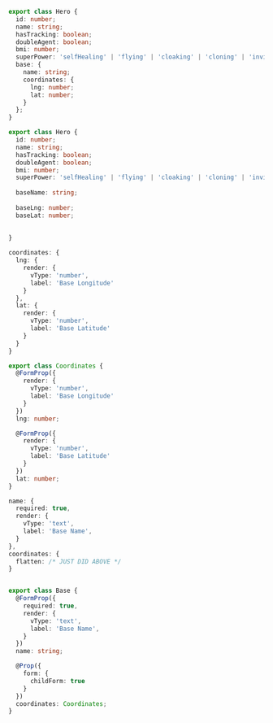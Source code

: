 <!--@tdm-example:visualReal-->
```ts
export class Hero {
  id: number;
  name: string;
  hasTracking: boolean;
  doubleAgent: boolean;
  bmi: number;
  superPower: 'selfHealing' | 'flying' | 'cloaking' | 'cloning' | 'invisibility';
  base: {
    name: string;
    coordinates: {
      lng: number;
      lat: number;
    }
  };
}
```
<!--@tdm-example:visualReal-->
<!--@tdm-example:visualVirtual-->
```ts
export class Hero {
  id: number;
  name: string;
  hasTracking: boolean;
  doubleAgent: boolean;
  bmi: number;
  superPower: 'selfHealing' | 'flying' | 'cloaking' | 'cloning' | 'invisibility';
  
  baseName: string;
  
  baseLng: number;
  baseLat: number;
  
  
}
```
<!--@tdm-example:visualVirtual-->
<!--@tdm-example:coordinates-->

```ts
coordinates: {
  lng: {
    render: {
      vType: 'number',
      label: 'Base Longitude'
    }
  },
  lat: {
    render: {
      vType: 'number',
      label: 'Base Latitude'
    }
  }
}
```

<!--@tdm-example:coordinates-->
<!--@tdm-example:coordinatesClass-->

```ts
export class Coordinates {
  @FormProp({
    render: {
      vType: 'number',
      label: 'Base Longitude'
    }
  })
  lng: number;

  @FormProp({
    render: {
      vType: 'number',
      label: 'Base Latitude'
    }
  })
  lat: number;
}
```

<!--@tdm-example:coordinatesClass-->
<!--@tdm-example:base-->

```ts
name: {
  required: true,
  render: {
    vType: 'text',
    label: 'Base Name',
  }
},
coordinates: {
  flatten: /* JUST DID ABOVE */
}
```
<!--@tdm-example:base-->

<!--@tdm-example:baseClass-->
```ts

export class Base {
  @FormProp({
    required: true,
    render: {
      vType: 'text',
      label: 'Base Name',
    }
  })
  name: string;

  @Prop({
    form: {
      childForm: true
    }
  })
  coordinates: Coordinates;
}
```

<!--@tdm-example:baseClass-->